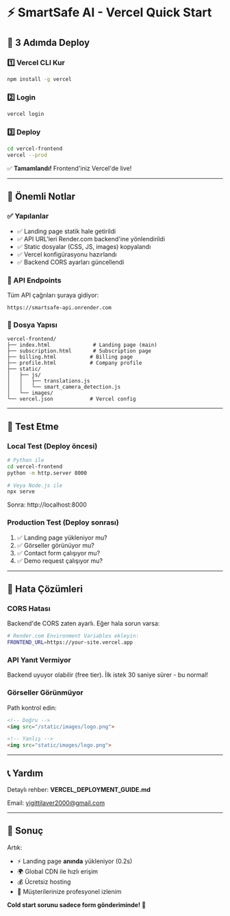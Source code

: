 # ⚡ SmartSafe AI - Vercel Quick Start

## 🚀 3 Adımda Deploy

### 1️⃣ Vercel CLI Kur

```bash
npm install -g vercel
```

### 2️⃣ Login

```bash
vercel login
```

### 3️⃣ Deploy

```bash
cd vercel-frontend
vercel --prod
```

✅ **Tamamlandı!** Frontend'iniz Vercel'de live!

---

## 📝 Önemli Notlar

### ✅ Yapılanlar

- ✅ Landing page statik hale getirildi
- ✅ API URL'leri Render.com backend'ine yönlendirildi
- ✅ Static dosyalar (CSS, JS, images) kopyalandı
- ✅ Vercel konfigürasyonu hazırlandı
- ✅ Backend CORS ayarları güncellendi

### 🔗 API Endpoints

Tüm API çağrıları şuraya gidiyor:
```
https://smartsafe-api.onrender.com
```

### 📂 Dosya Yapısı

```
vercel-frontend/
├── index.html              # Landing page (main)
├── subscription.html       # Subscription page
├── billing.html           # Billing page
├── profile.html           # Company profile
├── static/
│   ├── js/
│   │   ├── translations.js
│   │   └── smart_camera_detection.js
│   └── images/
└── vercel.json            # Vercel config
```

---

## 🧪 Test Etme

### Local Test (Deploy öncesi)

```bash
# Python ile
cd vercel-frontend
python -m http.server 8000

# Veya Node.js ile
npx serve
```

Sonra: http://localhost:8000

### Production Test (Deploy sonrası)

1. ✅ Landing page yükleniyor mu?
2. ✅ Görseller görünüyor mu?
3. ✅ Contact form çalışıyor mu?
4. ✅ Demo request çalışıyor mu?

---

## 🐛 Hata Çözümleri

### CORS Hatası

Backend'de CORS zaten ayarlı. Eğer hala sorun varsa:

```bash
# Render.com Environment Variables ekleyin:
FRONTEND_URL=https://your-site.vercel.app
```

### API Yanıt Vermiyor

Backend uyuyor olabilir (free tier). İlk istek 30 saniye sürer - bu normal!

### Görseller Görünmüyor

Path kontrol edin:
```html
<!-- Doğru -->
<img src="/static/images/logo.png">

<!-- Yanlış -->
<img src="static/images/logo.png">
```

---

## 📞 Yardım

Detaylı rehber: **VERCEL_DEPLOYMENT_GUIDE.md**

Email: yigittilaver2000@gmail.com

---

## 🎉 Sonuç

Artık:
- ⚡ Landing page **anında** yükleniyor (0.2s)
- 🌍 Global CDN ile hızlı erişim
- 💰 Ücretsiz hosting
- 🚀 Müşterilerinize profesyonel izlenim

**Cold start sorunu sadece form gönderiminde!** 🎯

